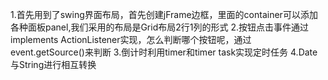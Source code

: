 1.首先用到了swing界面布局，首先创建jFrame边框，里面的container可以添加各种面板panel,我们采用的布局是Grid布局2行1列的形式
2.按钮点击事件通过implements ActionListener实现，怎么判断哪个按钮呢，通过event.getSource()来判断
3.倒计时利用timer和timer task实现定时任务
4.Date与String进行相互转换
